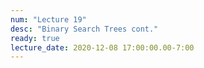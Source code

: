 ```yaml
---
num: "Lecture 19"
desc: "Binary Search Trees cont."
ready: true
lecture_date: 2020-12-08 17:00:00.00-7:00
---
```


